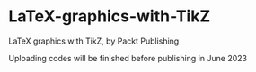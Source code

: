 # LaTeX-graphics-with-TikZ
LaTeX graphics with TikZ, by Packt Publishing

Uploading codes will be finished before publishing in June 2023
